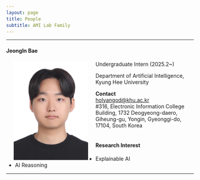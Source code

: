 ```yaml
---
layout: page
title: People 
subtitle: AMI Lab Family
---
```


<hr>

#### JeongIn Bae
  
<img src="https://raw.githubusercontent.com/ailabkhu/ailabkhu.github.io/master/img/JeongInBae.jpg" width="200" height="265" align="left" hspace="20" />         
Undergraduate Intern (2025.2~)       

Department of Artificial Intelligence, Kyung Hee University         
            
**Contact**  
holyangod@khu.ac.kr                    
#316, Electronic Information College Building, 1732 Deogyeong-daero, Giheung-gu, Yongin, Gyeonggi-do, 17104, South Korea  
<br>

#### Research Interest
* Explainable AI
* AI Reasoning

<hr>
